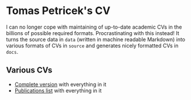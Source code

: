 # Tomas Petricek's CV

I can no longer cope with maintaining of up-to-date academic CVs in the billions of possible required formats. Procrastinating with this instead! 
It turns the source data in `data` (written in machine readable Markdown) into various formats of CVs in `source` and generates nicely formatted CVs in `docs`. 

## Various CVs

* [Complete version](https://tpetricek.github.io/cv/complete.html) with everything in it
* [Publications list](https://tpetricek.github.io/cv/publications.html) with everything in it
